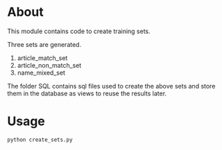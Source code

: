 # About
This module contains code to create training sets. 

Three sets are generated. 
1. article_match_set
2. article_non_match_set
3. name_mixed_set

The folder SQL contains sql files used to create the above sets and store them in the database as views to reuse the results later.

# Usage
```bash
python create_sets.py
```
